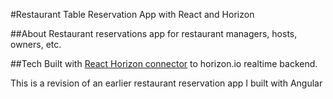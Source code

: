 #Restaurant Table Reservation App with React and Horizon

##About
Restaurant reservations app for restaurant managers, hosts, owners, etc.

##Tech
Built with [React Horizon connector](https://github.com/roman01la/react-horizon) to horizon.io realtime backend.

This is a revision of an earlier restaurant reservation app I built with Angular
